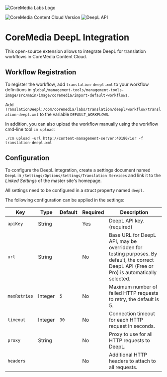 ![CoreMedia Labs Logo](https://documentation.coremedia.com/badges/banner_coremedia_labs_wide.png "CoreMedia Labs Logo Title Text")

![CoreMedia Content Cloud Version](https://img.shields.io/static/v1?message=2210&label=CoreMedia%20Content%20Cloud&style=for-the-badge&color=672779)
![DeepL API](https://img.shields.io/static/v1?message=v1.3.0&label=DeepL%20Java%20Library&style=for-the-badge&color=green)

# CoreMedia DeepL Integration

This open-source extension allows to integrate DeepL for translation workflows in CoreMedia Content Cloud.

## Workflow Registration
To register the workflow, add `translation-deepl.xml` to your workflow definitions in `global/management-tools/management-tools-image/src/main/image/coremedia/import-default-workflows`.

Add `TranslationDeepl:/com/coremedia/labs/translation/deepl/workflow/translation-deepl.xml` to the variable `DEFAULT_WORKFLOWS`.

In addition, you can also upload the workflow manually using the workflow cmd-line tool `cm upload`:
```shell
./cm upload -url http://content-management-server:40180/ior -f translation-deepl.xml
```

## Configuration
To configure the DeepL integration, create a settings document named `DeepL` in `/Settings/Options/Settings/Translation Services` and link it to the _Linked Settings_ of the master site's homepage.

All settings need to be configured in a struct property named `deepl`.

The following configuration can be applied in the settings:

| Key       | Type    | Default | Required                                                              | Description                                                                                                                                |
|-----------|---------|---------|-----------------------------------------------------------------------|--------------------------------------------------------------------------------------------------------------------------------------------|
| `apiKey`    | String  |         | Yes                                                                   | DeepL API key. (required)                                                                                                                  |
| `url`      | String  |         | No                                                                    | Base URL for DeepL API, may be overridden for testing purposes. By default, the correct DeepL API (Free or Pro) is automatically selected. |
| `maxRetries` | Integer | `5`     | No | Maximum number of failed HTTP requests to retry, the default is 5.                                                                         |
| `timeout`   | Integer | `30`    | No | Connection timeout for each HTTP request in seconds.                  |
| `proxy`     | String  |         | No | Proxy to use for all HTTP requests to DeepL.                          |
| `headers`   |         |         | No | Additional HTTP headers to attach to all requests.                    |

